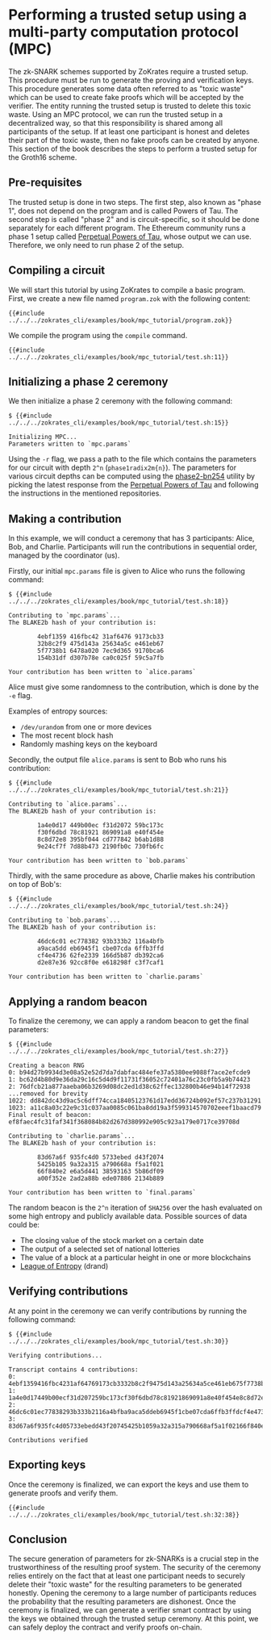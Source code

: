 # Performing a trusted setup using a multi-party computation protocol (MPC)

The zk-SNARK schemes supported by ZoKrates require a trusted setup. This procedure must be run to generate the proving and verification keys. This procedure generates some data often referred to as "toxic waste" which can be used to create fake proofs which will be accepted by the verifier. The entity running the trusted setup is trusted to delete this toxic waste.
Using an MPC protocol, we can run the trusted setup in a decentralized way, so that this responsibility is shared among all participants of the setup. If at least one participant is honest and deletes their part of the toxic waste, then no fake proofs can be created by anyone.
This section of the book describes the steps to perform a trusted setup for the Groth16 scheme.

## Pre-requisites

The trusted setup is done in two steps. The first step, also known as "phase 1", does not depend on the program and is called Powers of Tau. The second step is called "phase 2" and is circuit-specific, so it should be done separately for each different program. The Ethereum community runs a phase 1 setup called [Perpetual Powers of Tau](https://github.com/weijiekoh/perpetualpowersoftau), whose output we can use. Therefore, we only need to run phase 2 of the setup.

## Compiling a circuit

We will start this tutorial by using ZoKrates to compile a basic program.
First, we create a new file named `program.zok` with the following content:

```zokrates
{{#include ../../../zokrates_cli/examples/book/mpc_tutorial/program.zok}}
```

We compile the program using the `compile` command.

```
{{#include ../../../zokrates_cli/examples/book/mpc_tutorial/test.sh:11}}
```

## Initializing a phase 2 ceremony

We then initialize a phase 2 ceremony with the following command:

```
$ {{#include ../../../zokrates_cli/examples/book/mpc_tutorial/test.sh:15}}

Initializing MPC...
Parameters written to `mpc.params`
```

Using the `-r` flag, we pass a path to the file which contains the parameters for our circuit with depth `2^n` (`phase1radix2m{n}`).
The parameters for various circuit depths can be computed using the [phase2-bn254](https://github.com/kobigurk/phase2-bn254) utility
by picking the latest response from the [Perpetual Powers of Tau](https://github.com/weijiekoh/perpetualpowersoftau) and following the instructions in the mentioned repositories.

## Making a contribution

In this example, we will conduct a ceremony that has 3 participants: Alice, Bob, and Charlie.
Participants will run the contributions in sequential order, managed by the coordinator (us).

Firstly, our initial `mpc.params` file is given to Alice who runs the following command:

```
$ {{#include ../../../zokrates_cli/examples/book/mpc_tutorial/test.sh:18}}

Contributing to `mpc.params`...
The BLAKE2b hash of your contribution is:

        4ebf1359 416fbc42 31af6476 9173cb33 
        32b8c2f9 475d143a 25634a5c e461eb67 
        5f7738b1 6478a020 7ec9d365 9170bca6 
        154b31df d307b78e ca0c025f 59c5a7fb

Your contribution has been written to `alice.params`
```

Alice must give some randomness to the contribution, which is done by the `-e` flag.

Examples of entropy sources:
* `/dev/urandom` from one or more devices
* The most recent block hash
* Randomly mashing keys on the keyboard

Secondly, the output file `alice.params` is sent to Bob who runs his contribution:

```
$ {{#include ../../../zokrates_cli/examples/book/mpc_tutorial/test.sh:21}}

Contributing to `alice.params`...
The BLAKE2b hash of your contribution is:

        1a4e0d17 449b00ec f31d2072 59bc173c
        f30f6dbd 78c81921 869091a8 e40f454e
        8c8d72e8 395bf044 cd777842 b6ab1d88
        9e24cf7f 7d88b473 2190fb0c 730fb6fc

Your contribution has been written to `bob.params`
```

Thirdly, with the same procedure as above, Charlie makes his contribution on top of Bob's:

```
$ {{#include ../../../zokrates_cli/examples/book/mpc_tutorial/test.sh:24}}

Contributing to `bob.params`...
The BLAKE2b hash of your contribution is:

        46dc6c01 ec778382 93b333b2 116a4bfb
        a9aca5dd eb6945f1 cbe07cda 6ffb3ffd 
        cf4e4736 62fe2339 166d5b87 db392ca6
        d2e87e36 92cc8f0e e618298f c3f7caf1

Your contribution has been written to `charlie.params`
```

## Applying a random beacon

To finalize the ceremony, we can apply a random beacon to get the final parameters:

```
$ {{#include ../../../zokrates_cli/examples/book/mpc_tutorial/test.sh:27}}

Creating a beacon RNG
0: b94d27b9934d3e08a52e52d7da7dabfac484efe37a5380ee9088f7ace2efcde9
1: bc62d4b80d9e36da29c16c5d4d9f11731f36052c72401a76c23c0fb5a9b74423
2: 76dfcb21a877aaeba06b3269d08dc2ed1d38c62ffec132800b46e94b14f72938
...removed for brevity
1022: dd842dc43d9ac5c6dff74cca18405123761d17edd36724b092ef57c237b31291
1023: a11c8a03c22e9c31c037aa0085c061ba8dd19a3f599314570702eeef1baacd79
Final result of beacon: ef8faec4fc31faf341f368084b82d267d380992e905c923a179e0717ce39708d

Contributing to `charlie.params`...
The BLAKE2b hash of your contribution is: 

        83d67a6f 935fc4d0 5733ebed d43f2074 
        5425b105 9a32a315 a790668a f5a1f021 
        66f840e2 e6a5d441 38593163 5b86df09 
        a00f352e 2ad2a88b ede07886 2134b889

Your contribution has been written to `final.params`
```

The random beacon is the `2^n` iteration of `SHA256` over the hash evaluated on
some high entropy and publicly available data. Possible sources of data could be:
* The closing value of the stock market on a certain date
* The output of a selected set of national lotteries
* The value of a block at a particular height in one or more blockchains
* [League of Entropy](https://www.cloudflare.com/leagueofentropy/) (drand)

## Verifying contributions

At any point in the ceremony we can verify contributions by running the following command:

```
$ {{#include ../../../zokrates_cli/examples/book/mpc_tutorial/test.sh:30}}

Verifying contributions...

Transcript contains 4 contributions:
0: 4ebf1359416fbc4231af64769173cb3332b8c2f9475d143a25634a5ce461eb675f7738b16478a0207ec9d3659170bca6154b31dfd307b78eca0c025f59c5a7fb
1: 1a4e0d17449b00ecf31d207259bc173cf30f6dbd78c81921869091a8e40f454e8c8d72e8395bf044cd777842b6ab1d889e24cf7f7d88b4732190fb0c730fb6fc
2: 46dc6c01ec77838293b333b2116a4bfba9aca5ddeb6945f1cbe07cda6ffb3ffdcf4e473662fe2339166d5b87db392ca6d2e87e3692cc8f0ee618298fc3f7caf1
3: 83d67a6f935fc4d05733ebedd43f20745425b1059a32a315a790668af5a1f02166f840e2e6a5d441385931635b86df09a00f352e2ad2a88bede078862134b889

Contributions verified
```

## Exporting keys

Once the ceremony is finalized, we can export the keys and use them to generate proofs and verify them.

```
{{#include ../../../zokrates_cli/examples/book/mpc_tutorial/test.sh:32:38}}
```

## Conclusion

The secure generation of parameters for zk-SNARKs is a crucial step in the trustworthiness of the resulting proof system.
The security of the ceremony relies entirely on the fact that at least one participant needs to securely delete their "toxic waste" for the resulting parameters to be generated honestly.
Opening the ceremony to a large number of participants reduces the probability that the resulting parameters are dishonest.
Once the ceremony is finalized, we can generate a verifier smart contract by using the keys we obtained through the trusted setup ceremony.
At this point, we can safely deploy the contract and verify proofs on-chain.
